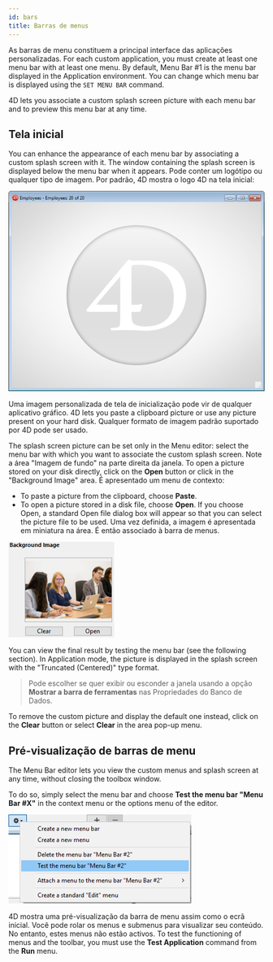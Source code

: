 ```yaml
---
id: bars
title: Barras de menus
---
```


As barras de menu constituem a principal interface das aplicações personalizadas. For each custom application, you must create at least one menu bar with at least one menu. By default, Menu Bar #1 is the menu bar displayed in the Application environment. You can change which menu bar is displayed using the `SET MENU BAR` command.

4D lets you associate a custom splash screen picture with each menu bar and to preview this menu bar at any time.

## Tela inicial

You can enhance the appearance of each menu bar by associating a custom splash screen with it. The window containing the splash screen is displayed below the menu bar when it appears. Pode conter um logótipo ou qualquer tipo de imagem. Por padrão, 4D mostra o logo 4D na tela inicial:

![](../assets/en/Menus/splash1.png)

Uma imagem personalizada de tela de inicialização pode vir de qualquer aplicativo gráfico. 4D lets you paste a clipboard picture or use any picture present on your hard disk. Qualquer formato de imagem padrão suportado por 4D pode ser usado.

The splash screen picture can be set only in the Menu editor: select the menu bar with which you want to associate the custom splash screen. Note a área "Imagem de fundo" na parte direita da janela. To open a picture stored on your disk directly, click on the **Open** button or click in the "Background Image" area. É apresentado um menu de contexto:

- To paste a picture from the clipboard, choose **Paste**.
- To open a picture stored in a disk file, choose **Open**. If you choose Open, a standard Open file dialog box will appear so that you can select the picture file to be used. Uma vez definida, a imagem é apresentada em miniatura na área. É então associado à barra de menus.

![](../assets/en/Menus/splash2.png)

You can view the final result by testing the menu bar (see the following section). In Application mode, the picture is displayed in the splash screen with the "Truncated (Centered)" type format.

> Pode escolher se quer exibir ou esconder a janela usando a opção **Mostrar a barra de ferramentas** nas Propriedades do Banco de Dados.

To remove the custom picture and display the default one instead, click on the **Clear** button or select **Clear** in the area pop-up menu.

## Pré-visualização de barras de menu

The Menu Bar editor lets you view the custom menus and splash screen at any time, without closing the toolbox window.

To do so, simply select the menu bar and choose **Test the menu bar "Menu Bar #X"** in the context menu or the options menu of the editor.

![](../assets/en/Menus/splash3.png)

4D mostra uma pré-visualização da barra de menu assim como o ecrã inicial. Você pode rolar os menus e submenus para visualizar seu conteúdo. No entanto, estes menus não estão activos. To test the functioning of menus and the toolbar, you must use the **Test Application** command from the **Run** menu.
